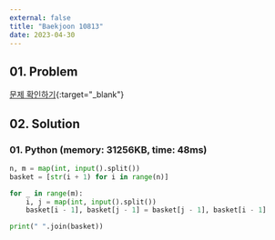 ```yaml
---
external: false
title: "Baekjoon 10813"
date: 2023-04-30
---
```


## 01. Problem

[문제 확인하기](https://www.acmicpc.net/problem/10813){:target="_blank"}

## 02. Solution

### 01. Python (memory: 31256KB, time: 48ms)

```Python
n, m = map(int, input().split())
basket = [str(i + 1) for i in range(n)]

for _ in range(m):
    i, j = map(int, input().split())
    basket[i - 1], basket[j - 1] = basket[j - 1], basket[i - 1]

print(" ".join(basket))
```
